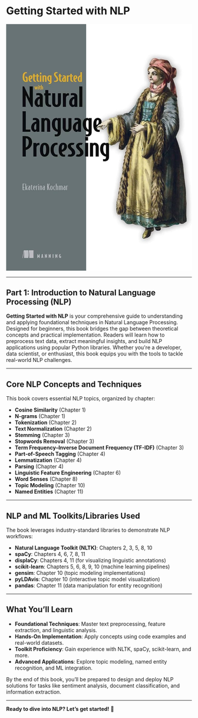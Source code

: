 # Getting Started with NLP

![Book Cover](https://github.com/farrelrassya/GettingStartedwithNLP/blob/main/Cover.jpg)

---

## Part 1: Introduction to Natural Language Processing (NLP)

**Getting Started with NLP** is your comprehensive guide to understanding and applying foundational techniques in Natural Language Processing. Designed for beginners, this book bridges the gap between theoretical concepts and practical implementation. Readers will learn how to preprocess text data, extract meaningful insights, and build NLP applications using popular Python libraries. Whether you're a developer, data scientist, or enthusiast, this book equips you with the tools to tackle real-world NLP challenges.

---

## Core NLP Concepts and Techniques

This book covers essential NLP topics, organized by chapter:

- **Cosine Similarity** (Chapter 1)  
- **N-grams** (Chapter 1)  
- **Tokenization** (Chapter 2)  
- **Text Normalization** (Chapter 2)  
- **Stemming** (Chapter 3)  
- **Stopwords Removal** (Chapter 3)  
- **Term Frequency–Inverse Document Frequency (TF-IDF)** (Chapter 3)  
- **Part-of-Speech Tagging** (Chapter 4)  
- **Lemmatization** (Chapter 4)  
- **Parsing** (Chapter 4)  
- **Linguistic Feature Engineering** (Chapter 6)  
- **Word Senses** (Chapter 8)  
- **Topic Modeling** (Chapter 10)  
- **Named Entities** (Chapter 11)  

---

## NLP and ML Toolkits/Libraries Used

The book leverages industry-standard libraries to demonstrate NLP workflows:

- **Natural Language Toolkit (NLTK)**: Chapters 2, 3, 5, 8, 10  
- **spaCy**: Chapters 4, 6, 7, 8, 11  
- **displaCy**: Chapters 4, 11 (for visualizing linguistic annotations)  
- **scikit-learn**: Chapters 5, 6, 8, 9, 10 (machine learning pipelines)  
- **gensim**: Chapter 10 (topic modeling implementations)  
- **pyLDAvis**: Chapter 10 (interactive topic model visualization)  
- **pandas**: Chapter 11 (data manipulation for entity recognition)  

---

## What You’ll Learn

- **Foundational Techniques**: Master text preprocessing, feature extraction, and linguistic analysis.  
- **Hands-On Implementation**: Apply concepts using code examples and real-world datasets.  
- **Toolkit Proficiency**: Gain experience with NLTK, spaCy, scikit-learn, and more.  
- **Advanced Applications**: Explore topic modeling, named entity recognition, and ML integration.  

By the end of this book, you’ll be prepared to design and deploy NLP solutions for tasks like sentiment analysis, document classification, and information extraction.  

---

**Ready to dive into NLP? Let’s get started!** 🚀
